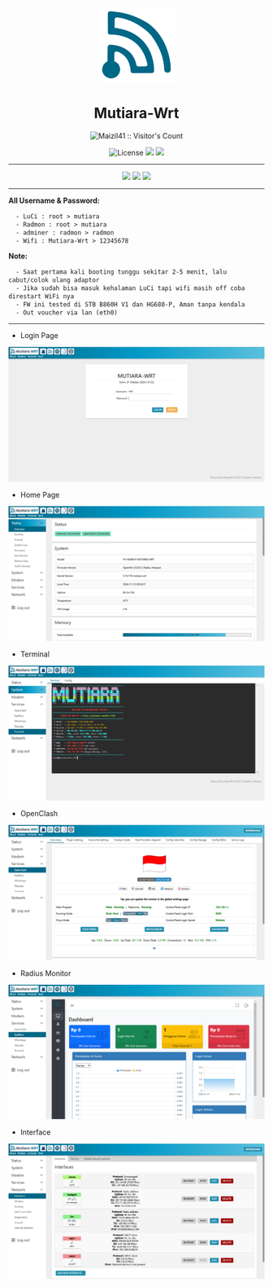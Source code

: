 <div align="center">
  <img src="screenshot/logo.svg" alt="logo" width="150">
  <h1>Mutiara-Wrt</h1>
</div>

<div align="center">
  <p align="center"><img src="https://profile-counter.glitch.me/{mutiara-wrt}/count.svg" alt="Maizil41 :: Visitor's Count" /></p>
  <img alt="License" src="https://img.shields.io/github/license/Maizil41/Mutiara-Wrt?style=for-the-badge&logo=github">
  <a target="_blank" href="https://github.com/Maizil41/Mutiara-Wrt/releases"><img src="https://img.shields.io/github/release/Maizil41/Mutiara-Wrt?style=for-the-badge&logo=Openwrt"></a>
  <a target="_blank" href="https://github.com/Maizil41/Mutiara-Wrt/releases"><img src="https://img.shields.io/github/downloads/Maizil41/Mutiara-Wrt/total?style=for-the-badge&logo=Openwrt"></a>
</div>
<hr/>
<p align="center">
<a href="https://t.me/mutiarawrt"><img src="https://img.shields.io/badge/Telegram--Channel-2CA5E0?style=for-the-badge&logo=telegram&logoColor=white"></a>
<a href="https://www.youtube.com/@mutiara-wrt"><img src="https://img.shields.io/badge/Youtube--Channel-e02c2c?style=for-the-badge&logo=youtube&logoColor=white"></a>
<a href="https://t.me/mutiara_wrt"><img src="https://img.shields.io/badge/Telegram--Groups-2CA5E0?style=for-the-badge&logo=telegram&logoColor=white"></a>
</p>
<hr/>

**All Username & Password:**
```
  - LuCi : root > mutiara
  - Radmon : root > mutiara
  - adminer : radmon > radmon
  - Wifi : Mutiara-Wrt > 12345678
```
**Note:**
```
  - Saat pertama kali booting tunggu sekitar 2-5 menit, lalu cabut/colok ulang adaptor
  - Jika sudah bisa masuk kehalaman LuCi tapi wifi masih off coba direstart WiFi nya
  - FW ini tested di STB B860H V1 dan HG680-P, Aman tanpa kendala
  - Out voucher via lan (eth0)
```
<hr/>

* Login Page
<p align="center">
    <img src="/screenshot/login.png">
</p>

* Home Page
<p align="center">
    <img src="/screenshot/hg_home.png">
</p>

* Terminal
<p align="center">
    <img src="/screenshot/terminal.png">
</p>

* OpenClash
<p align="center">
    <img src="/screenshot/openclash.png">
</p>

* Radius Monitor
<p align="center">
    <img src="/screenshot/radmon.png">
</p>

* Interface
<p align="center">
    <img src="/screenshot/network.png">
</p>
